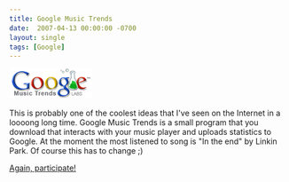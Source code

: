 ```yaml
---
title: Google Music Trends
date:  2007-04-13 00:00:00 -0700
layout: single
tags: [Google]
---
```


![Google Music Trends](/images/trends.gif)

This is probably one of the coolest ideas that I've seen on the Internet in a loooong long time. Google Music Trends is a small program that you download that interacts with your music player and uploads statistics to Google. At the moment the most listened to song is "In the end" by Linkin Park. Of course this has to change ;)

[Again, participate!](https://web.archive.org/web/20071103230812/http://google.com/trends/music)
